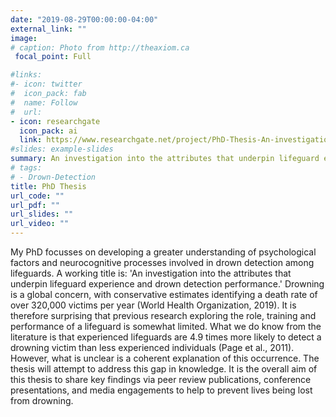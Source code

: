 ```yaml
---
date: "2019-08-29T00:00:00-04:00"
external_link: ""
image:
# caption: Photo from http://theaxiom.ca
 focal_point: Full

#links:
#- icon: twitter
#  icon_pack: fab
#  name: Follow
#  url: 
- icon: researchgate
  icon_pack: ai
  link: https://www.researchgate.net/project/PhD-Thesis-An-investigation-into-the-attributes-that-underpin-lifeguard-experience-and-drown-detection-performance
#slides: example-slides
summary: An investigation into the attributes that underpin lifeguard experience and drown detection performance.
# tags:
# - Drown-Detection
title: PhD Thesis
url_code: ""
url_pdf: ""
url_slides: ""
url_video: ""
---
```


My PhD focusses on developing a greater understanding of psychological factors and neurocognitive processes involved in drown detection among lifeguards. A working title is: 'An investigation into the attributes that underpin lifeguard experience and drown detection performance.' Drowning is a global concern, with conservative estimates identifying a death rate of over 320,000 victims per year (World Health Organization, 2019). It is therefore surprising that previous research exploring the role, training and performance of a lifeguard is somewhat limited. What we do know from the literature is that experienced lifeguards are 4.9 times more likely to detect a drowning victim than less experienced individuals (Page et al., 2011). However, what is unclear is a coherent explanation of this occurrence. The thesis will attempt to address this gap in knowledge. It is the overall aim of this thesis to share key findings via peer review publications, conference presentations, and media engagements to help to prevent lives being lost from drowning.    


